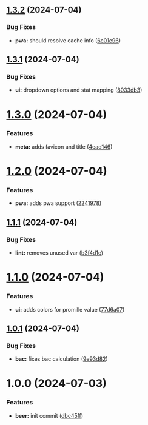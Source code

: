 ## [1.3.2](https://github.com/biclighter81/beer-tracker/compare/v1.3.1...v1.3.2) (2024-07-04)


### Bug Fixes

* **pwa:** should resolve cache info ([6c01e96](https://github.com/biclighter81/beer-tracker/commit/6c01e96feb3395bc8a2d44be14dd364c345b2f20))

## [1.3.1](https://github.com/biclighter81/beer-tracker/compare/v1.3.0...v1.3.1) (2024-07-04)


### Bug Fixes

* **ui:** dropdown options and stat mapping ([8033db3](https://github.com/biclighter81/beer-tracker/commit/8033db3351937b0e7903b8ab32efa790a68a9a7e))

# [1.3.0](https://github.com/biclighter81/beer-tracker/compare/v1.2.0...v1.3.0) (2024-07-04)


### Features

* **meta:** adds favicon and title ([4ead146](https://github.com/biclighter81/beer-tracker/commit/4ead14696384c8c83990e2c59de98e9b8a084e6b))

# [1.2.0](https://github.com/biclighter81/beer-tracker/compare/v1.1.1...v1.2.0) (2024-07-04)


### Features

* **pwa:** adds pwa support ([2241978](https://github.com/biclighter81/beer-tracker/commit/22419788a1cc18477fa6dbeee42cd37e92a78e73))

## [1.1.1](https://github.com/biclighter81/beer-tracker/compare/v1.1.0...v1.1.1) (2024-07-04)


### Bug Fixes

* **lint:** removes unused var ([b3f4d1c](https://github.com/biclighter81/beer-tracker/commit/b3f4d1c908a212cdb4d5f0b8d7f25e3e250eaf6f))

# [1.1.0](https://github.com/biclighter81/beer-tracker/compare/v1.0.1...v1.1.0) (2024-07-04)


### Features

* **ui:** adds colors for promille value ([77d6a07](https://github.com/biclighter81/beer-tracker/commit/77d6a070b7c7c31ab532bcc1c0148b4420115ba0))

## [1.0.1](https://github.com/biclighter81/beer-tracker/compare/v1.0.0...v1.0.1) (2024-07-04)


### Bug Fixes

* **bac:** fixes bac calculation ([9e93d82](https://github.com/biclighter81/beer-tracker/commit/9e93d827bb0ae8ac42ad1f21c48e3b299842d41b))

# 1.0.0 (2024-07-03)


### Features

* **beer:** init commit ([dbc45ff](https://github.com/biclighter81/beer-tracker/commit/dbc45ff7e7119608c25c96d3d493387b9cae1931))
